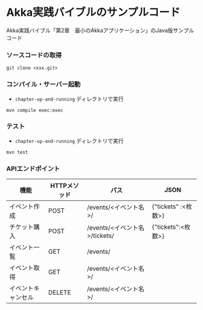Akka実践バイブルのサンプルコード
==============

Akka実践バイブル「第2章　最小のAkkaアプリケーション」のJava版サンプルコード

### ソースコードの取得
```
git clone <xxx.git>
```

### コンパイル・サーバー起動
- `chapter-up-and-running` ディレクトリで実行
```
mvn compile exec:exec
```

### テスト
- `chapter-up-and-running` ディレクトリで実行
```
mvn test
```

### APIエンドポイント

| 機能 | HTTPメソッド | パス | JSON |
| --- | ----- | ---- | --- |
| イベント作成 | POST | /events/<イベント名>/ | {"tickets" :<枚数>} |
| チケット購入 | POST | /events/<イベント名>/tickets/ | {"tickets":<枚数>} |
| イベント一覧 | GET | /events/ | |
| イベント取得 | GET | /events/<イベント名>/ |
| イベントキャンセル | DELETE | /events/<イベント名>/ |

